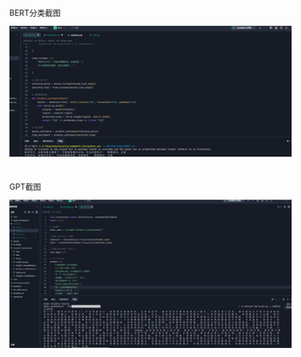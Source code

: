 #
BERT分类截图

<img src="Bert&Gpt\img_1.png" width="1000" alt="1">

#
GPT截图

<img src="Bert&Gpt\img_2.png" width="1000" alt="2">
